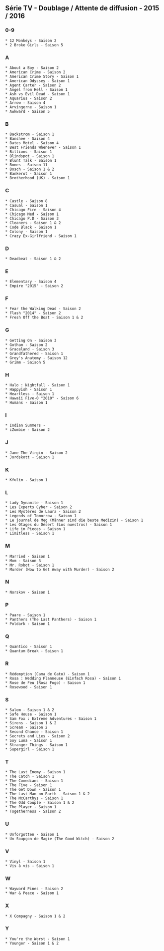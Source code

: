 ## Série TV - Doublage / Attente de diffusion - 2015 / 2016

### 0-9

	* 12 Monkeys - Saison 2
	* 2 Broke Girls - Saison 5

### A

	* About a Boy - Saison 2
	* American Crime - Saison 2
	* American Crime Story - Saison 1
	* American Odyssey - Saison 1
	* Agent Carter - Saison 2
	* Angel from Hell - Saison 1
	* Ash vs Evil Dead - Saison 1
	* Aquarius - Saison 2
	* Arrow - Saison 4
	* Arvingerne - Saison 1
	* Awkward - Saison 5

### B

	* Backstrom - Saison 1
	* Banshee - Saison 4
	* Bates Motel - Saison 4
	* Best Friends Whenever - Saison 1
	* Billions - Saison 1
	* Blindspot - Saison 1
	* Blunt Talk - Saison 1
	* Bones - Saison 11
	* Bosch - Saison 1 & 2
	* Bankerot - Saison 1
	* Brotherhood (UK) - Saison 1

### C

	* Castle - Saison 8
	* Casual - Saison 1
	* Chicago Fire - Saison 4
	* Chicago Med - Saison 1
	* Chicago P.D - Saison 3
	* Cleaners - Saison 1 & 2
	* Code Black - Saison 1
	* Colony - Saison 1
	* Crazy Ex-Girlfriend - Saison 1

### D

	* Deadbeat - Saison 1 & 2

### E

	* Elementary - Saison 4
	* Empire "2015" - Saison 2

### F

	* Fear the Walking Dead - Saison 2
	* Flash "2014" - Saison 2
	* Fresh Off the Boat - Saison 1 & 2

### G

	* Getting On - Saison 3
	* Gotham - Saison 2
	* Graceland - Saison 3
	* Grandfathered - Saison 1
	* Grey's Anatomy - Saison 12
	* Grimm - Saison 5

### H

	* Halo : Nightfall - Saison 1
	* Happyish - Saison 1
	* Heartless - Saison 1
	* Hawaii Five-0 "2010" - Saison 6
	* Humans - Saison 1

### I

	* Indian Summers - 
	* iZombie - Saison 2

### J

	* Jane The Virgin - Saison 2
	* Jordskott - Saison 1

### K

	* Kfulim - Saison 1

### L

	* Lady Dynamite - Saison 1
	* Les Experts Cyber - Saison 2
	* Les Mystères de Laura - Saison 2
	* Legends of Tomorrow - Saison 1
	* Le journal de Meg (Männer sind die beste Medizin) - Saison 1 
	* Les Otages du Désert (Los nuestros) - Saison 1
	* Life in Pieces - Saison 1
	* Limitless - Saison 1

### M

	* Married - Saison 1
	* Mom - Saison 3
	* Mr. Robot - Saison 1
	* Murder (How to Get Away with Murder) - Saison 2 
 
### N

	* Norskov - Saison 1

### P

	* Paare - Saison 1
	* Panthers (The Last Panthers) - Saison 1
	* Poldark - Saison 1

### Q

	* Quantico - Saison 1
	* Quantum Break - Saison 1

### R

	* Rédemption (Cama de Gato) - Saison 1
	* Rosa : Wedding Planneuse (Einfach Rosa) - Saison 1
	* Rose de Feu (Rosa Fogo) - Saison 1
	* Rosewood - Saison 1

### S

	* Salem - Saison 1 & 2
	* Safe House - Saison 1
	* Sam Fox : Extreme Adventures - Saison 1
	* Sirens - Saison 1 & 2
	* Scream - Saison 2
	* Second Chance - Saison 1
	* Secrets and Lies - Saison 2
	* Soy Luna - Saison 1
	* Stranger Things - Saison 1
	* Supergirl - Saison 1

### T

	* The Last Enemy - Saison 1
	* The Catch - Saison 1
	* The Comedians - Saison 1
	* The Five - Saison 1
	* The Get Down - Saison 1
	* The Last Man on Earth - Saison 1 & 2
	* The McCarthys - Saison 1
	* The Odd Couple - Saison 1 & 2
	* The Player - Saison 1
	* Togetherness - Saison 2

### U

	* Unforgotten - Saison 1
	* Un Soupçon de Magie (The Good Witch) - Saison 2

### V

	* Vinyl - Saison 1
	* Vis à vis - Saison 1

### W

	* Wayward Pines - Saison 2
	* War & Peace - Saison 1

### X 

	* X Compagny - Saison 1 & 2

### Y

	* You're the Worst - Saison 1 
	* Younger - Saison 1 & 2